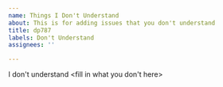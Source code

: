 ```yaml
---
name: Things I Don't Understand
about: This is for adding issues that you don't understand
title: dp787
labels: Don't Understand
assignees: ''

---
```


I don't understand <fill in what you don't here>

